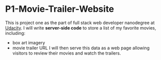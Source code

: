 # P1-Movie-Trailer-Website
This is project one as the part of full stack web developer nanodegree at [Udacity](https://www.udacity.com/course/nd004).
I will write **server-side code** to store a list of my favorite movies, including:
* box art imagery
* movie trailer URL
I will then serve this data as a web page allowing visitors to review their movies and watch the trailers.
